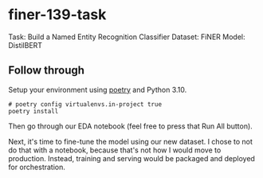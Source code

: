 # finer-139-task

Task: Build a Named Entity Recognition Classifier
Dataset: FiNER
Model: DistilBERT

## Follow through

Setup your environment using [poetry](https://python-poetry.org/) and Python 3.10.

```shell
# poetry config virtualenvs.in-project true
poetry install
```

Then go through our EDA notebook (feel free to press that Run All button).

Next, it's time to fine-tune the model using our new dataset. I chose to not do that with a notebook, because that's not how I would move to production. 
Instead, training and serving would be packaged and deployed for orchestration. 

